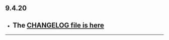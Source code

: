 ## 9.4.20

- ## The [CHANGELOG file is here](https://flutter-sound.canardoux.xyz/changelog.html)

-----------------------------------------------------------------------------------------------------------------------------------
